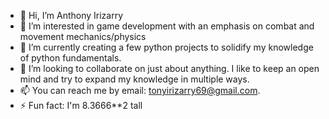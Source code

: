 - 👋 Hi, I’m Anthony Irizarry 
- 👀 I’m interested in game development with an emphasis on combat and movement mechanics/physics
- 🌱 I’m currently creating a few python projects to solidify my knowledge of python fundamentals.
- 💞️ I’m looking to collaborate on just about anything. I like to keep an open mind and try to expand my knowledge in multiple ways.
- 📫 You can reach me by email: tonyirizarry69@gmail.com.
- ⚡ Fun fact: I'm 8.3666**2 tall

<!---
AnthonyI-626/AnthonyI-626 is a ✨ special ✨ repository because its `README.md` (this file) appears on your GitHub profile.
You can click the Preview link to take a look at your changes.
--->

